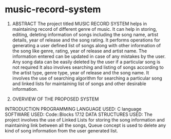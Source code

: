 # music-record-system
1)	ABSTRACT
The project titled MUSIC RECORD SYSTEM helps in maintaining record of different genre of music. It can help in storing, editing, deleting information of songs including the song name, artist details, year of release and the song rating.
 It performs operations for generating a user defined list of songs along with other information of the song like genre, rating, year of release and artist name. The information entered can be updated in case of any mistakes by the user. Any song data can be easily deleted by the user if a particular song is not required
It also involves searching and listing of songs according to the artist type, genre type, year of release and the song name.
It involves the use of searching algorithm for searching a particular song and linked lists for maintaining list of songs and other desirable information.


2)	OVERVIEW OF THE PROPOSED SYSTEM

INTRODUCTION
PROGRAMMING LANGUAGE USED: C language
SOFTWARE USED: Code::Blocks 17.12
DATA STRUCTURES USED: The project involves the use of Linked Lists for storing the song information and maintaining link between all the songs, Queue concept is used to delete any kind of song information from the user generated list.
